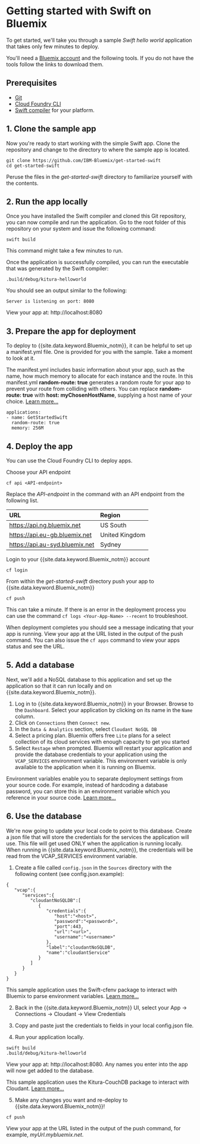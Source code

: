 # Getting started with Swift on Bluemix
To get started, we'll take you through a sample *Swift hello world* application that takes only few minutes to deploy.

You'll need a [Bluemix account](https://console.ng.bluemix.net/registration/) and the following tools.  If you do not have the tools follow the links to download them.

## Prerequisites

* [Git](https://git-scm.com/downloads)
* [Cloud Foundry CLI](https://github.com/cloudfoundry/cli#downloads)
* [Swift compiler](https://swift.org/download/) for your platform.

## 1. Clone the sample app

Now you're ready to start working with the simple Swift app. Clone the repository and change to the directory to where the sample app is located.
  ```
git clone https://github.com/IBM-Bluemix/get-started-swift
cd get-started-swift
  ```


  Peruse the files in the *get-started-swift* directory to familiarize yourself with the contents.

## 2. Run the app locally

Once you have installed the Swift compiler and cloned this Git repository, you can now compile and run the application. Go to the root folder of this repository on your system and issue the following command:
```
swift build
```

This command might take a few minutes to run.

Once the application is successfully compiled, you can run the executable that was generated by the Swift compiler:
```
.build/debug/kitura-helloworld
```

You should see an output similar to the following:

```
Server is listening on port: 8080
```

View your app at: http://localhost:8080

## 3. Prepare the app for deployment

To deploy to {{site.data.keyword.Bluemix_notm}}, it can be helpful to set up a manifest.yml file. One is provided for you with the sample. Take a moment to look at it.

The manifest.yml includes basic information about your app, such as the name, how much memory to allocate for each instance and the route. In this manifest.yml **random-route: true** generates a random route for your app to prevent your route from colliding with others.  You can replace **random-route: true** with **host: myChosenHostName**, supplying a host name of your choice. [Learn more...](/docs/manageapps/depapps.html#appmanifest)
 ```
 applications:
 - name: GetStartedSwift
   random-route: true
   memory: 256M
 ```

## 4. Deploy the app

You can use the Cloud Foundry CLI to deploy apps.

Choose your API endpoint
  ```
cf api <API-endpoint>
  ```

Replace the *API-endpoint* in the command with an API endpoint from the following list.

|URL                             |Region          |
|:-------------------------------|:---------------|
| https://api.ng.bluemix.net     | US South       |
| https://api.eu-gb.bluemix.net  | United Kingdom |
| https://api.au-syd.bluemix.net | Sydney         |

Login to your {{site.data.keyword.Bluemix_notm}} account

   ```
 cf login
   ```

From within the *get-started-swift* directory push your app to {{site.data.keyword.Bluemix_notm}}
   ```
 cf push
   ```

This can take a minute. If there is an error in the deployment process you can use the command `cf logs <Your-App-Name> --recent` to troubleshoot.

When deployment completes you should see a message indicating that your app is running.  View your app at the URL listed in the output of the push command.  You can also issue the `cf apps` command to view your apps status and see the URL.

## 5. Add a database

Next, we'll add a NoSQL database to this application and set up the application so that it can run locally and on {{site.data.keyword.Bluemix_notm}}.

1. Log in to {{site.data.keyword.Bluemix_notm}} in your Browser. Browse to the `Dashboard`. Select your application by clicking on its name in the `Name` column.
2. Click on `Connections` then `Connect new`.
3. In the `Data & Analytics` section, select `Cloudant NoSQL DB`
4. Select a pricing plan. Bluemix offers free `Lite` plans for a select collection of its cloud services with enough capacity to get you started
5. Select `Restage` when prompted. Bluemix will restart your application and provide the database credentials to your application using the `VCAP_SERVICES` environment variable. This environment variable is only available to the application when it is running on Bluemix.

Environment variables enable you to separate deployment settings from your source code. For example, instead of hardcoding a database password, you can store this in an environment variable which you reference in your source code. [Learn more...](/docs/manageapps/depapps.html#app_env)

## 6. Use the database

We're now going to update your local code to point to this database. Create a json file that will store the credentials for the services the application will use. This file will get used ONLY when the application is running locally. When running in {{site.data.keyword.Bluemix_notm}}, the credentials will be read from the VCAP_SERVICES environment variable.

1. Create a file called `config.json` in the `Sources` directory with the following content (see config.json.example):
 ```
 {
    "vcap":{
       "services":{
          "cloudantNoSQLDB":[
             {
                "credentials":{
                   "host":"<host>",
                   "password":"<password>",
                   "port":443,
                   "url":"<url>",
                   "username":"<username>"
                },
                "label":"cloudantNoSQLDB",
                "name":"cloudantService"
             }
          ]
       }
    }
 }
 ```

 This sample application uses the Swift-cfenv package to interact with Bluemix to parse environment variables. [Learn more...](https://packagecatalog.com/package/IBM-Swift/Swift-cfenv)

2. Back in the {{site.data.keyword.Bluemix_notm}} UI, select your App -> Connections -> Cloudant -> View Credentials

3. Copy and paste just the credentials to fields in your local config.json file.

4. Run your application locally.
```
swift build
.build/debug/kitura-helloworld
```

 View your app at: http://localhost:8080. Any names you enter into the app will now get added to the database.

 This sample application uses the Kitura-CouchDB package to interact with Cloudant. [Learn more...](https://packagecatalog.com/package/IBM-Swift/Kitura-CouchDB)

5. Make any changes you want and re-deploy to {{site.data.keyword.Bluemix_notm}}!
```
cf push
```

 View your app at the URL listed in the output of the push command, for example, *myUrl.mybluemix.net*.
